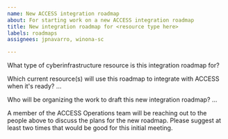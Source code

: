 ```yaml
---
name: New ACCESS integration roadmap
about: For starting work on a new ACCESS integration roadmap
title: New integration roadmap for <resource type here>
labels: roadmaps
assignees: jpnavarro, winona-sc

---
```


What type of cyberinfrastructure resource is this integration roadmap for?
<resource-type>

Which current resource(s) will use this roadmap to integrate with ACCESS when it's ready?
<resource-1>
<resource-2>
...

Who will be organizing the work to draft this new integration roadmap?
<person-1> <email-1>
<person-2> <email-2>
...

A member of the ACCESS Operations team will be reaching out to the people above to discuss the plans for the new roadmap. Please suggest at least two times that would be good for this initial meeting.
<time-zone>
<date-and-time-1>
<date-and-time-2>
